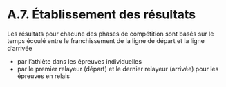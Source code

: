 # A.7. Établissement des résultats

Les résultats pour chacune des phases de compétition sont basés sur le temps écoulé entre le
franchissement de la ligne de départ et la ligne d’arrivée

- par l’athlète dans les épreuves individuelles
- par le premier relayeur (départ) et le dernier relayeur (arrivée) pour les épreuves en relais

